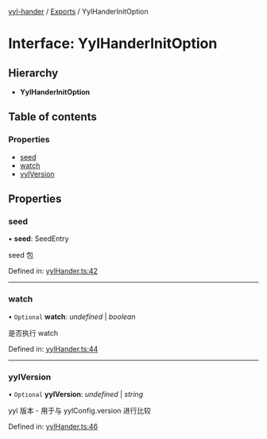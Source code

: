 [yyl-hander](../README.md) / [Exports](../modules.md) / YylHanderInitOption

# Interface: YylHanderInitOption

## Hierarchy

* **YylHanderInitOption**

## Table of contents

### Properties

- [seed](yylhanderinitoption.md#seed)
- [watch](yylhanderinitoption.md#watch)
- [yylVersion](yylhanderinitoption.md#yylversion)

## Properties

### seed

• **seed**: SeedEntry

seed 包

Defined in: [yylHander.ts:42](https://github.com/jackness1208/yyl-hander/blob/4886e59/src/yylHander.ts#L42)

___

### watch

• `Optional` **watch**: *undefined* \| *boolean*

是否执行 watch

Defined in: [yylHander.ts:44](https://github.com/jackness1208/yyl-hander/blob/4886e59/src/yylHander.ts#L44)

___

### yylVersion

• `Optional` **yylVersion**: *undefined* \| *string*

yyl 版本 - 用于与 yylConfig.version 进行比较

Defined in: [yylHander.ts:46](https://github.com/jackness1208/yyl-hander/blob/4886e59/src/yylHander.ts#L46)
